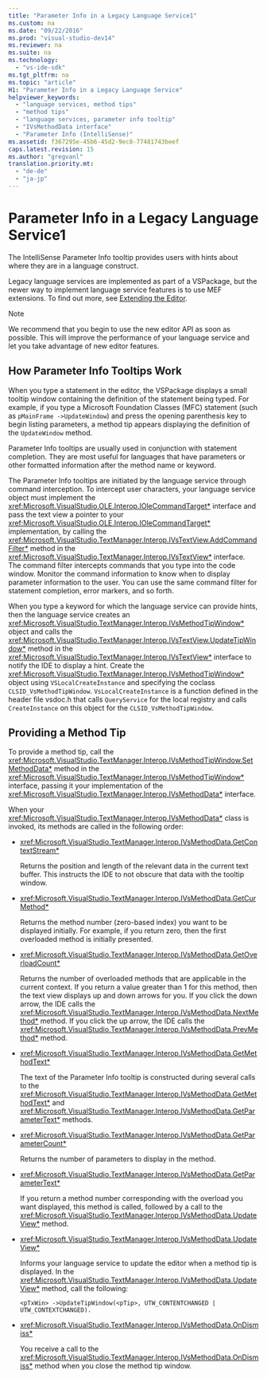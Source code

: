 ```yaml
---
title: "Parameter Info in a Legacy Language Service1"
ms.custom: na
ms.date: "09/22/2016"
ms.prod: "visual-studio-dev14"
ms.reviewer: na
ms.suite: na
ms.technology: 
  - "vs-ide-sdk"
ms.tgt_pltfrm: na
ms.topic: "article"
H1: "Parameter Info in a Legacy Language Service"
helpviewer_keywords: 
  - "language services, method tips"
  - "method tips"
  - "language services, parameter info tooltip"
  - "IVsMethodData interface"
  - "Parameter Info (IntelliSense)"
ms.assetid: f367295e-45b6-45d2-9ec8-77481743beef
caps.latest.revision: 15
ms.author: "gregvanl"
translation.priority.mt: 
  - "de-de"
  - "ja-jp"
---
```

# Parameter Info in a Legacy Language Service1
The IntelliSense Parameter Info tooltip provides users with hints about where they are in a language construct.  
  
 Legacy language services are implemented as part of a VSPackage, but the newer way to implement language service features is to use MEF extensions. To find out more, see [Extending the Editor](../vs140/extending-the-editor-and-language-services.md).  
  
> [!NOTE]
>  We recommend that you begin to use the new editor API as soon as possible. This will improve the performance of your language service and let you take advantage of new editor features.  
  
## How Parameter Info Tooltips Work  
 When you type a statement in the editor, the VSPackage displays a small tooltip window containing the definition of the statement being typed. For example, if you type a Microsoft Foundation Classes (MFC) statement (such as `pMainFrame ->UpdateWindow`) and press the opening parenthesis key to begin listing parameters, a method tip appears displaying the definition of the `UpdateWindow` method.  
  
 Parameter Info tooltips are usually used in conjunction with statement completion. They are most useful for languages that have parameters or other formatted information after the method name or keyword.  
  
 The Parameter Info tooltips are initiated by the language service through command interception. To intercept user characters, your language service object must implement the <xref:Microsoft.VisualStudio.OLE.Interop.IOleCommandTarget*> interface and pass the text view a pointer to your <xref:Microsoft.VisualStudio.OLE.Interop.IOleCommandTarget*> implementation, by calling the <xref:Microsoft.VisualStudio.TextManager.Interop.IVsTextView.AddCommandFilter*> method in the <xref:Microsoft.VisualStudio.TextManager.Interop.IVsTextView*> interface. The command filter intercepts commands that you type into the code window. Monitor the command information to know when to display parameter information to the user. You can use the same command filter for statement completion, error markers, and so forth.  
  
 When you type a keyword for which the language service can provide hints, then the language service creates an <xref:Microsoft.VisualStudio.TextManager.Interop.IVsMethodTipWindow*> object and calls the <xref:Microsoft.VisualStudio.TextManager.Interop.IVsTextView.UpdateTipWindow*> method in the <xref:Microsoft.VisualStudio.TextManager.Interop.IVsTextView*> interface to notify the IDE to display a hint. Create the <xref:Microsoft.VisualStudio.TextManager.Interop.IVsMethodTipWindow*> object using `VSLocalCreateInstance` and specifying the coclass `CLSID_VsMethodTipWindow`. `VsLocalCreateInstance` is a function defined in the header file vsdoc.h that calls `QueryService` for the local registry and calls `CreateInstance` on this object for the `CLSID_VsMethodTipWindow`.  
  
## Providing a Method Tip  
 To provide a method tip, call the <xref:Microsoft.VisualStudio.TextManager.Interop.IVsMethodTipWindow.SetMethodData*> method in the <xref:Microsoft.VisualStudio.TextManager.Interop.IVsMethodTipWindow*> interface, passing it your implementation of the <xref:Microsoft.VisualStudio.TextManager.Interop.IVsMethodData*> interface.  
  
 When your <xref:Microsoft.VisualStudio.TextManager.Interop.IVsMethodData*> class is invoked, its methods are called in the following order:  
  
-   <xref:Microsoft.VisualStudio.TextManager.Interop.IVsMethodData.GetContextStream*>  
  
     Returns the position and length of the relevant data in the current text buffer. This instructs the IDE to not obscure that data with the tooltip window.  
  
-   <xref:Microsoft.VisualStudio.TextManager.Interop.IVsMethodData.GetCurMethod*>  
  
     Returns the method number (zero-based index) you want to be displayed initially. For example, if you return zero, then the first overloaded method is initially presented.  
  
-   <xref:Microsoft.VisualStudio.TextManager.Interop.IVsMethodData.GetOverloadCount*>  
  
     Returns the number of overloaded methods that are applicable in the current context. If you return a value greater than 1 for this method, then the text view displays up and down arrows for you. If you click the down arrow, the IDE calls the <xref:Microsoft.VisualStudio.TextManager.Interop.IVsMethodData.NextMethod*> method. If you click the up arrow, the IDE calls the <xref:Microsoft.VisualStudio.TextManager.Interop.IVsMethodData.PrevMethod*> method.  
  
-   <xref:Microsoft.VisualStudio.TextManager.Interop.IVsMethodData.GetMethodText*>  
  
     The text of the Parameter Info tooltip is constructed during several calls to the <xref:Microsoft.VisualStudio.TextManager.Interop.IVsMethodData.GetMethodText*> and <xref:Microsoft.VisualStudio.TextManager.Interop.IVsMethodData.GetParameterText*> methods.  
  
-   <xref:Microsoft.VisualStudio.TextManager.Interop.IVsMethodData.GetParameterCount*>  
  
     Returns the number of parameters to display in the method.  
  
-   <xref:Microsoft.VisualStudio.TextManager.Interop.IVsMethodData.GetParameterText*>  
  
     If you return a method number corresponding with the overload you want displayed, this method is called, followed by a call to the <xref:Microsoft.VisualStudio.TextManager.Interop.IVsMethodData.UpdateView*> method.  
  
-   <xref:Microsoft.VisualStudio.TextManager.Interop.IVsMethodData.UpdateView*>  
  
     Informs your language service to update the editor when a method tip is displayed. In the <xref:Microsoft.VisualStudio.TextManager.Interop.IVsMethodData.UpdateView*> method, call the following:  
  
    ```  
    <pTxWin> ->UpdateTipWindow(<pTip>, UTW_CONTENTCHANGED | UTW_CONTEXTCHANGED).  
    ```  
  
-   <xref:Microsoft.VisualStudio.TextManager.Interop.IVsMethodData.OnDismiss*>  
  
     You receive a call to the <xref:Microsoft.VisualStudio.TextManager.Interop.IVsMethodData.OnDismiss*> method when you close the method tip window.